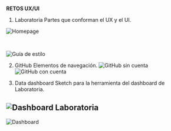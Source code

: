 <strong>RETOS UX/UI</strong>

1. Laboratoria
Partes que conforman el UX y el UI.

![Homepage](images/home-lab.png)

<br>

![Guía de estilo](images/style-guide.png)

2. GitHub
Elementos de navegación.
![GitHub sin cuenta](images/github-01.png)
![GitHub con cuenta](images/github-02.png)

3. Data dashboard
Sketch para la herramienta del dashboard de Laboratoria.

![Dashboard Laboratoria](images/dashboard-lab.png)
--------
![Dashboard](images/dashboard.png)
